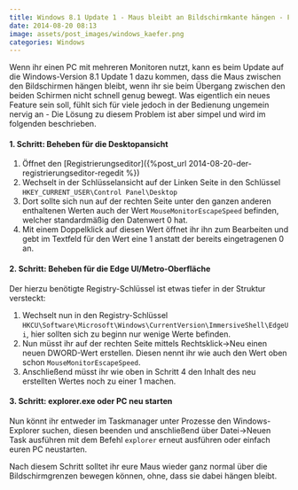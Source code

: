 ```yaml
---
title: Windows 8.1 Update 1 - Maus bleibt an Bildschirmkante hängen - FIX
date: 2014-08-20 08:13
image: assets/post_images/windows_kaefer.png
categories: Windows
---
```


Wenn ihr einen PC mit mehreren Monitoren nutzt, kann es beim Update auf die Windows-Version 8.1 Update 1 dazu kommen, dass die Maus zwischen den Bildschirmen hängen bleibt, wenn ihr sie beim Übergang zwischen den beiden Schirmen nicht schnell genug bewegt. Was eigentlich ein neues Feature sein soll, fühlt sich für viele jedoch in der Bedienung ungemein nervig an - Die Lösung zu diesem Problem ist aber simpel und wird im folgenden beschrieben.<!--more-->

#### 1\. Schritt: Beheben für die Desktopansicht

1.  Öffnet den [Registrierungseditor]({%post_url 2014-08-20-der-registrierungseditor-regedit %})
2.  Wechselt in der Schlüsselansicht auf der Linken Seite in den Schlüssel `HKEY_CURRENT_USER\Control Panel\Desktop`
3.  Dort sollte sich nun auf der rechten Seite unter den ganzen anderen enthaltenen Werten auch der Wert `MouseMonitorEscapeSpeed` befinden, welcher standardmäßig den Datenwert 0 hat.
4.  Mit einem Doppelklick auf diesen Wert öffnet ihr ihn zum Bearbeiten und gebt im Textfeld für den Wert eine 1 anstatt der bereits eingetragenen 0 an.

#### 2\. Schritt: Beheben für die Edge UI/Metro-Oberfläche

Der hierzu benötigte Registry-Schlüssel ist etwas tiefer in der Struktur versteckt:

1.  Wechselt nun in den Registry-Schlüssel `HKCU\Software\Microsoft\Windows\CurrentVersion\ImmersiveShell\EdgeUi`, hier sollten sich zu beginn nur wenige Werte befinden.
2.  Nun müsst ihr auf der rechten Seite mittels Rechtsklick-&gt;Neu einen neuen DWORD-Wert erstellen. Diesen nennt ihr wie auch den Wert oben schon `MouseMonitorEscapeSpeed`.
3.  Anschließend müsst ihr wie oben in Schritt 4 den Inhalt des neu erstellten Wertes noch zu einer 1 machen.

#### 3\. Schritt: explorer.exe oder PC neu starten

Nun könnt ihr entweder im Taskmanager unter Prozesse den Windows-Explorer suchen, diesen beenden und anschließend über Datei-&gt;Neuen Task ausführen mit dem Befehl `explorer` erneut ausführen oder einfach euren PC neustarten.

Nach diesem Schritt solltet ihr eure Maus wieder ganz normal über die Bildschirmgrenzen bewegen können, ohne, dass sie dabei hängen bleibt.
